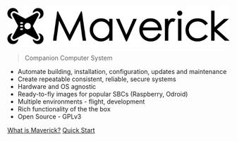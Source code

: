 ![alt text](media/maverick-logo.svg)  
> Companion Computer System

- Automate building, installation, configuration, updates and maintenance
- Create repeatable consistent, reliable, secure systems
- Hardware and OS agnostic
- Ready-to-fly images for popular SBCs (Raspberry, Odroid)
- Multiple environments - flight, development
- Rich functionality of the the box
- Open Source - GPLv3

[What is Maverick?](#about-maverick)
[Quick Start](#installation)

<!-- background image
![](_media/bg.png) -->
